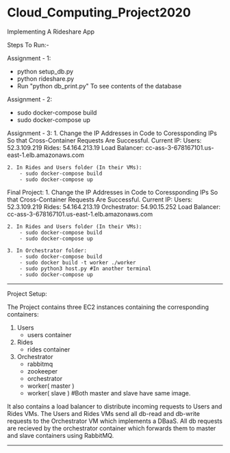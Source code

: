 # Cloud_Computing_Project2020
Implementing A Rideshare App


Steps To Run:-

Assignment - 1:
 - python setup_db.py
 - python rideshare.py
 - Run "python db_print.py" To see contents of the database

Assignment - 2:
 - sudo docker-compose build
 - sudo docker-compose up

Assignment - 3:
    1. Change the IP Addresses in Code to Coressponding IPs So that Cross-Container Requests Are Successful.
        Current IP:
            Users: 52.3.109.219
            Rides: 54.164.213.19
            Load Balancer: cc-ass-3-678167101.us-east-1.elb.amazonaws.com

    2. In Rides and Users folder (In their VMs):
        - sudo docker-compose build
        - sudo docker-compose up

Final Project:
    1. Change the IP Addresses in Code to Coressponding IPs So that Cross-Container Requests Are Successful.
        Current IP:
            Users: 52.3.109.219
            Rides: 54.164.213.19
            Orchestrator: 54.90.15.252
            Load Balancer: cc-ass-3-678167101.us-east-1.elb.amazonaws.com

    2. In Rides and Users folder (In their VMs):
        - sudo docker-compose build
        - sudo docker-compose up

    3. In Orchestrator folder:
        - sudo docker-compose build
        - sudo docker build -t worker ./worker
        - sudo python3 host.py #In another terminal
        - sudo docker-compose up
_________________________________________

Project Setup:

The Project contains three EC2 instances containing the corresponding containers:
1. Users
    - users container
2. Rides
    - rides container
3. Orchestrator
    - rabbitmq
    - zookeeper
    - orchestrator
    - worker( master )
    - worker( slave )       #Both master and slave have same image.

It also contains a load balancer to distribute incoming requests to Users and Rides VMs.
The Users and Rides VMs send all db-read and db-write requests to the Orchestrator VM which implements a DBaaS.
All db requests are recieved by the orchestrator container which forwards them to master and slave containers using RabbitMQ.

_______________________________________


